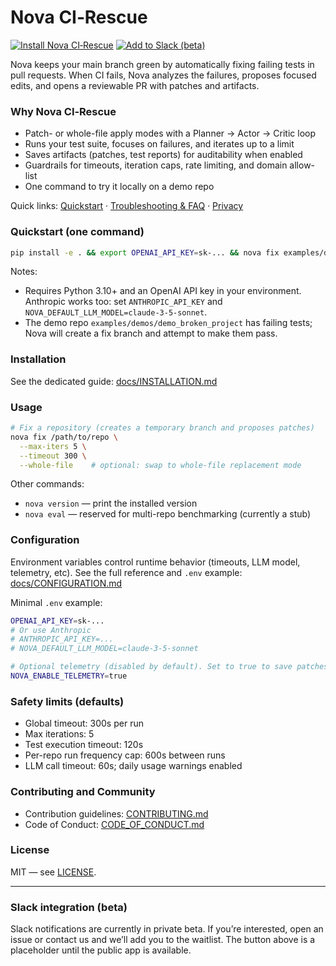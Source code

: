 # Nova CI‑Rescue

[![Install Nova CI‑Rescue](https://img.shields.io/badge/Install-GitHub%20App-blue?logo=github)](https://github.com/apps/nova-ci-rescue/installations/new)
[![Add to Slack (beta)](https://img.shields.io/badge/Add%20to%20Slack-beta-4A154B?logo=slack&logoColor=white)](#slack-integration-beta)

Nova keeps your main branch green by automatically fixing failing tests in pull requests. When CI fails, Nova analyzes the failures, proposes focused edits, and opens a reviewable PR with patches and artifacts.

### Why Nova CI‑Rescue

- Patch- or whole-file apply modes with a Planner → Actor → Critic loop
- Runs your test suite, focuses on failures, and iterates up to a limit
- Saves artifacts (patches, test reports) for auditability when enabled
- Guardrails for timeouts, iteration caps, rate limiting, and domain allow-list
- One command to try it locally on a demo repo

Quick links: [Quickstart](docs/QUICKSTART.md) · [Troubleshooting & FAQ](docs/TROUBLESHOOTING.md) · [Privacy](docs/PRIVACY.md)

### Quickstart (one command)

```bash
pip install -e . && export OPENAI_API_KEY=sk-... && nova fix examples/demos/demo_broken_project
```

Notes:

- Requires Python 3.10+ and an OpenAI API key in your environment. Anthropic works too: set `ANTHROPIC_API_KEY` and `NOVA_DEFAULT_LLM_MODEL=claude-3-5-sonnet`.
- The demo repo `examples/demos/demo_broken_project` has failing tests; Nova will create a fix branch and attempt to make them pass.

### Installation

See the dedicated guide: [docs/INSTALLATION.md](docs/INSTALLATION.md)

### Usage

```bash
# Fix a repository (creates a temporary branch and proposes patches)
nova fix /path/to/repo \
  --max-iters 5 \
  --timeout 300 \
  --whole-file    # optional: swap to whole-file replacement mode
```

Other commands:

- `nova version` — print the installed version
- `nova eval` — reserved for multi-repo benchmarking (currently a stub)

### Configuration

Environment variables control runtime behavior (timeouts, LLM model, telemetry, etc). See the full reference and `.env` example: [docs/CONFIGURATION.md](docs/CONFIGURATION.md)

Minimal `.env` example:

```bash
OPENAI_API_KEY=sk-...
# Or use Anthropic
# ANTHROPIC_API_KEY=...
# NOVA_DEFAULT_LLM_MODEL=claude-3-5-sonnet

# Optional telemetry (disabled by default). Set to true to save patches/reports.
NOVA_ENABLE_TELEMETRY=true
```

### Safety limits (defaults)

- Global timeout: 300s per run
- Max iterations: 5
- Test execution timeout: 120s
- Per-repo run frequency cap: 600s between runs
- LLM call timeout: 60s; daily usage warnings enabled

### Contributing and Community

- Contribution guidelines: [CONTRIBUTING.md](CONTRIBUTING.md)
- Code of Conduct: [CODE_OF_CONDUCT.md](CODE_OF_CONDUCT.md)

### License

MIT — see [LICENSE](LICENSE).

---

### Slack integration (beta)

Slack notifications are currently in private beta. If you’re interested, open an issue or contact us and we’ll add you to the waitlist. The button above is a placeholder until the public app is available.

